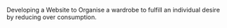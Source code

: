 Developing a Website to Organise a wardrobe to fulfill an individual desire by reducing over consumption.
